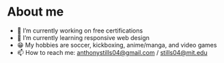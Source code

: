 # About me




- 🔭 I’m currently working on free certifications
- 🌱 I’m currently learning responsive web design
- 😁 My hobbies are soccer, kickboxing, anime/manga, and video games
- 📫 How to reach me: anthonystills04@gmail.com / stills04@mit.edu


